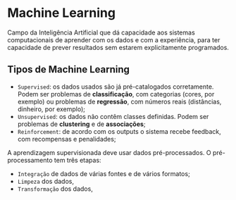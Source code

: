# Machine Learning

Campo da Inteligência Artificial que dá capacidade aos sistemas computacionais de aprender com os dados e com a experiência, para ter capacidade de prever resultados sem estarem explicitamente programados.

## Tipos de Machine Learning

- `Supervised`: os dados usados são já pré-catalogados corretamente. Podem ser problemas de **classificação**, com categorias (cores, por exemplo) ou problemas de **regressão**, com números reais (distâncias, dinheiro, por exemplo);
- `Unsupervised`: os dados não contêm classes definidas. Podem ser problemas de **clustering** e de **associações**;
- `Reinforcement`: de acordo com os outputs o sistema recebe feedback, com recompensas e penalidades;

A aprendizagem supervisionada deve usar dados pré-processados. O pré-processamento tem três etapas:
- `Integração` de dados de várias fontes e de vários formatos;
- `Limpeza` dos dados, 
- `Transformação` dos dados,

<TODO>

